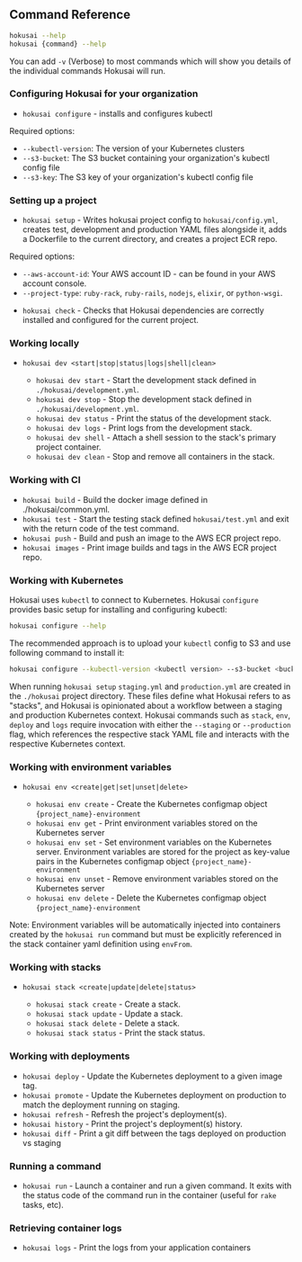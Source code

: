 ## Command Reference

```bash
hokusai --help
hokusai {command} --help
```

You can add `-v` (Verbose) to most commands which will show you details of the individual commands Hokusai will run.

### Configuring Hokusai for your organization

* `hokusai configure` - installs and configures kubectl

Required options:
  - `--kubectl-version`:  The version of your Kubernetes clusters
  - `--s3-bucket`: The S3 bucket containing your organization's kubectl config file
  - `--s3-key`: The S3 key of your organization's kubectl config file

### Setting up a project

* `hokusai setup` - Writes hokusai project config to `hokusai/config.yml`, creates test, development and production YAML files alongside it, adds a Dockerfile to the current directory, and creates a project ECR repo.

Required options:
  - `--aws-account-id`: Your AWS account ID - can be found in your AWS account console.
  - `--project-type`: `ruby-rack`, `ruby-rails`, `nodejs`, `elixir`, or `python-wsgi`.

* `hokusai check` - Checks that Hokusai dependencies are correctly installed and configured for the current project.

### Working locally

* `hokusai dev <start|stop|status|logs|shell|clean>`

  - `hokusai dev start` - Start the development stack defined in `./hokusai/development.yml`.
  - `hokusai dev stop` - Stop the development stack defined in `./hokusai/development.yml`.
  - `hokusai dev status` - Print the status of the development stack.
  - `hokusai dev logs` - Print logs from the development stack.
  - `hokusai dev shell` - Attach a shell session to the stack's primary project container.
  - `hokusai dev clean` - Stop and remove all containers in the stack.

### Working with CI

* `hokusai build` - Build the docker image defined in ./hokusai/common.yml.
* `hokusai test` - Start the testing stack defined `hokusai/test.yml` and exit with the return code of the test command.
* `hokusai push` - Build and push an image to the AWS ECR project repo.
* `hokusai images` - Print image builds and tags in the AWS ECR project repo.

### Working with Kubernetes

Hokusai uses `kubectl` to connect to Kubernetes. Hokusai `configure` provides basic setup for installing and configuring kubectl:

```bash
hokusai configure --help
```

The recommended approach is to upload your `kubectl` config to S3 and use following command to install it:

```bash
hokusai configure --kubectl-version <kubectl version> --s3-bucket <bucket name> --s3-key <file key>
```

When running `hokusai setup` `staging.yml` and `production.yml` are created in the `./hokusai` project directory. These files define what Hokusai refers to as "stacks", and Hokusai is opinionated about a workflow between a staging and production Kubernetes context.  Hokusai commands such as `stack`, `env`, `deploy` and `logs` require invocation with either the `--staging` or `--production` flag, which references the respective stack YAML file and interacts with the respective Kubernetes context.

### Working with environment variables

* `hokusai env <create|get|set|unset|delete>`

  - `hokusai env create` - Create the Kubernetes configmap object `{project_name}-environment`
  - `hokusai env get` - Print environment variables stored on the Kubernetes server
  - `hokusai env set` - Set environment variables on the Kubernetes server. Environment variables are stored for the project as key-value pairs in the Kubernetes configmap object `{project_name}-environment`
  - `hokusai env unset` - Remove environment variables stored on the Kubernetes server
  - `hokusai env delete` - Delete the Kubernetes configmap object `{project_name}-environment`

Note: Environment variables will be automatically injected into containers created by the `hokusai run` command but must be explicitly referenced in the stack container yaml definition using `envFrom`.

### Working with stacks

* `hokusai stack <create|update|delete|status>`

  - `hokusai stack create` - Create a stack.
  - `hokusai stack update` - Update a stack.
  - `hokusai stack delete` - Delete a stack.
  - `hokusai stack status` - Print the stack status.

### Working with deployments

* `hokusai deploy` - Update the Kubernetes deployment to a given image tag.
* `hokusai promote` - Update the Kubernetes deployment on production to match the deployment running on staging.
* `hokusai refresh` - Refresh the project's deployment(s).
* `hokusai history` - Print the project's deployment(s) history.
* `hokusai diff` - Print a git diff between the tags deployed on production vs staging

### Running a command

* `hokusai run` - Launch a container and run a given command. It exits with the status code of the command run in the container (useful for `rake` tasks, etc).

### Retrieving container logs

* `hokusai logs` - Print the logs from your application containers
